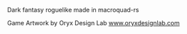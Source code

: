 Dark fantasy roguelike made in macroquad-rs



Game Artwork by Oryx Design Lab
www.oryxdesignlab.com